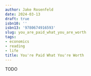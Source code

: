 ```yaml
---
author: Jake Rosenfeld
date: 2024-03-13
draft: true
isbn10: ''
isbn13: '9780674916593'
slug: you_are_paid_what_you_are_worth
tags:
- economics
- reading
- life
title: You're Paid What You're Worth
---
```


TODO
